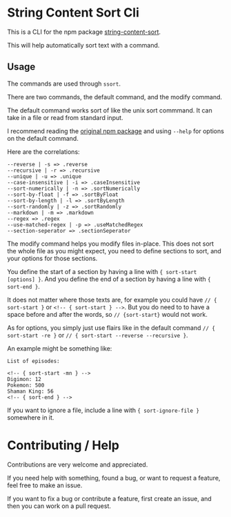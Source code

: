 # String Content Sort Cli

This is a CLI for the npm package [string-content-sort](https://www.npmjs.com/package/string-content-sort).

This will help automatically sort text with a command.

## Usage

The commands are used through `ssort`.

There are two commands, the default command, and the modify command.

The default command works sort of like the unix sort commmand. It can take
in a file or read from standard input.

I recommend reading the [original npm package](https://www.npmjs.com/package/string-content-sort) and using `--help` for options on the default command.

Here are the correlations:

```
--reverse | -s => .reverse
--recursive | -r => .recursive
--unique | -u => .unique
--case-insensitive | -i => .caseInsensitive
--sort-numerically | -n => .sortNumerically
--sort-by-float | -f => .sortByFloat
--sort-by-length | -l => .sortByLength
--sort-randomly | -z => .sortRandomly
--markdown | -m => .markdown
--regex => .regex
--use-matched-regex | -p => .useMatchedRegex
--section-seperator => .sectionSeperator
```

The modify command helps you modify files in-place. This does not sort the whole file as you might expect, you need to define sections to sort, and your options for those sections.

You define the start of a section by having a line with `{ sort-start [options] }`. And you define the end of a section by having a line with `{ sort-end }`.

It does not matter where those texts are, for example you could have `// { sort-start }` or `<!-- { sort-start } -->`. But you do need to to have a space before and after the words, so `// {sort-start}` would not work.

As for options, you simply just use flairs like in the default command `// { sort-start -re }` or `// { sort-start --reverse --recursive }`.

An example might be something like:

```
List of episodes:

<!-- { sort-start -mn } -->
Digimon: 12
Pokemon: 500
Shaman King: 56
<!-- { sort-end } -->
```

If you want to ignore a file, include a line with `{ sort-ignore-file }` somewhere in it.

# Contributing / Help

Contributions are very welcome and appreciated.

If you need help with something, found a bug, or want to request a feature,
feel free to make an issue.

If you want to fix a bug or contribute a feature, first create an issue, and
then you can work on a pull request.
